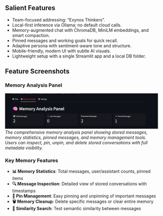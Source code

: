 ## Salient Features

- Team-focused addressing: “Exynos Thinkers”.
- Local-first inference via Ollama; no default cloud calls.
- Memory-augmented chat with ChromaDB, MiniLM embeddings, and smart compaction.
- Pinned messages and working goals for quick recall.
- Adaptive persona with sentiment-aware tone and structure.
- Mobile-friendly, modern UI with subtle AI visuals.
- Lightweight setup with a single Streamlit app and a local DB folder.

## Feature Screenshots

### Memory Analysis Panel
![Memory Analysis Interface](screenshot/memory-analysis-pannel.jpeg)
*The comprehensive memory analysis panel showing stored messages, memory statistics, pinned messages, and memory management tools. Users can inspect, pin, unpin, and delete stored conversations with full metadata visibility.*

### Key Memory Features
- **📊 Memory Statistics**: Total messages, user/assistant counts, pinned items
- **🔍 Message Inspection**: Detailed view of stored conversations with timestamps
- **📌 Pin Management**: Easy pinning and unpinning of important messages
- **🗑️ Memory Cleanup**: Delete specific messages or clear entire memory
- **🔄 Similarity Search**: Test semantic similarity between messages

